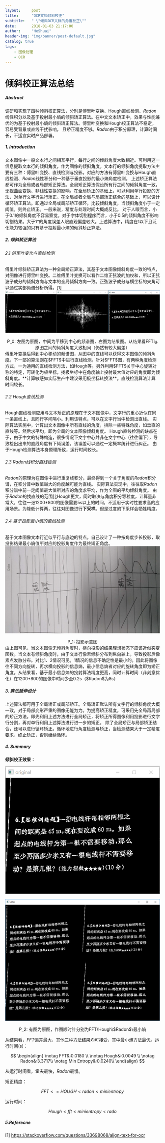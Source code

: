 ```yaml
---
layout:     post
title:      "OCR文档倾斜校正"
subtitle:   " \"倾斜OCR文档的角度校正\""
date:       2018-01-03 21:17:00
author:     "HeShuai"
header-img: "img/banner/post-default.jpg"
catalog: true
tags:
    - 图像处理
    - OCR
---
```

<head>
    <script src="https://cdn.mathjax.org/mathjax/latest/MathJax.js?config=TeX-AMS-MML_HTMLorMML" type="text/javascript"></script>
    <script type="text/x-mathjax-config">
        MathJax.Hub.Config({
            tex2jax: {
            skipTags: ['script', 'noscript', 'style', 'textarea', 'pre'],
            inlineMath: [['$','$']]
            }
        });
    </script>
</head>

# 倾斜校正算法总结

##### Abstract
调研和实现了四种倾斜校正算法，分别是傅里叶变换、Hough直线检测、$Radon$线性积分以及基于投射最小熵的倾斜矫正算法。在中文文本矫正中，效果与性能兼优的为基于投射最小熵的倾斜矫正算法。傅里叶变换和Hough校正算法不稳定，容易受背景或直线干扰影响， 且矫正精度不够。$Radon$由于积分原理，计算时间长，不适宜实时产品部署。
##### 1. Introduction
文本图像中一般文本行之间相互平行，每行之间的倾斜角度大致相近。可利用这一信息提取文本行的倾斜角度，作为图像的倾斜角度。文本行的倾斜角度提取方法主要有三种：傅里叶变换、直线检测与投影。对应的方法有傅里叶变换与Hough直线检测、$Radon$线性积分和一种基于垂直投影的最小熵角度检测。    上述矫正算法都可作为全局或者局部矫正算法。全局矫正算法假设所有行之间的倾斜角度一致，无视曲面变换、非线性变换的影响。在全局矫正的基础上，可以利用单行投影的方法，对单行文字行进行矫正。在全局或者全局与局部矫正结合的基础上，可以设计循环矫正算法。即通过全局或局部矫正循环，比较倾斜角度，当倾斜角度小于一定阈值，则终止矫正。一般来说，精度与处理时间大概成反比。    对于人眼而言，小于0.1的倾斜角度不容易察觉。对于字体切割程序而言，小于0.5的倾斜角度不影响切割结果。大于1°的角度误差人眼直观偏差较大。上述算法中，精度在1以下且泛化能力较强的只有基于投射最小熵的倾斜矫正算法。
##### 2. 倾斜矫正算法
###### 2.1 傅里叶变化与直线检测
傅里叶倾斜矫正算法为一种全局矫正算法，其基于文本图像倾斜角度一致的特点，对图像进行傅里叶变换。二维傅里叶变换可以看作二维正弦波的加权和，所以正弦波子成分的倾斜方向与文本的全局倾斜方向一致。正弦波子成分与横坐标的夹角可以通过实部频谱分析所得。[1]
![](https://raw.githubusercontent.com/mightycatty/image_bed/master/images/%E5%82%85%E9%87%8C%E5%8F%B6%E5%80%BE%E6%96%9C%E6%A0%A1%E6%AD%A3.png)
<center>P_0: 左图为原图，中间为平移到中心的频谱图，右图为结果图。从结果看FFT与原图之间的倾斜角度大致相同（仍然有较大偏差）</center>
傅里叶变换后得到中心移动的频谱图，从图中的直线可以获得文本图像的倾斜角度。下一部的算法则在$FFT$中进行直线检测。针对$FFT$图，有两种角度检测方式，一为通用的直线检测方法，如Hough等。另外利用$FFT$关于中心旋转对称的特定，可转化为极坐标，找极坐标中在角度轴上投射最大值对应的角度即为倾斜角度。**计算敏感如实际生产中建议采用极坐标转换法**。直线检测算法计算时间较长。

###### 2.2 Hough直线检测

Hough直线检测应用与文本矫正的原理在于文本图像中，文字行的重心近似在同一条直线上，且同行字间隔小。利用该特点，可以在文字行当中检测出直线。    实际算法实施中，计算出文本图像中所有直线的角度，排除一些特殊角度，如垂直的直线等。然后求平均，即为全局的文本图像倾斜角度。    Hough直线检测的缺点在于，由于中文的特殊构造，很多情况下文字中心并非在文字中心（往往偏下），导致检出出来的直线角度有下倾误差。该误差可以通过一定概率统计进行纠正。    由于Hough检测算法本身原理所致，运行时间较长。

###### 2.3 $Radon$线积分直线检测

$Radon$的原理为在图像中进行重复线积分，最终得到一个关于角度的$Radon$积分谱，在积分普中数值越大的角度越可能为直线。    实际算法实现中，往往取$Radon$积分谱中前一定阈值最大值所对应的角度求平均，作为全图的平均倾斜角度。    由于$Radon$的找直线的范围比Hough更大，同时取决与角度积分颗粒度，计算量非常大，往往一张1200*800的图像需要5s以上的时间，不适用于实时性要求高的应用场景。为降低计算两，往往对图像进行**下采样**。但是过度的下采样会牺牲精度。
###### 2.4 基于投影最小熵的直线检测
基于文本图像文本行近似平行与底边的特点，自己设计了一种按角度步长投影，取投影结果最小熵值所对应的投影角度作为最终矫正角度。
![](https://raw.githubusercontent.com/mightycatty/image_bed/master/images/%E5%80%BE%E6%96%9C%E6%A0%A1%E6%AD%A3-1.png)
<center>
    P_1: 投影示意图
</center>
由上图可见，当文本图像无倾斜角度时，横向投影的结果理想状态下应该近似突变函数。当文本有倾斜角度时，由于文本行像素倾斜分布到纵向轴上，导致投影后像素点发散分布。对比1、2情况可见，1情况的信息不确定性是最小的。因此将图像往不同方向旋转，再求横向投影的信息熵，最小信息熵者对应的旋转角度即为矫正角度。从结果看，基于最小信息熵的投射算法精度更高，同时计算时间（非刻意优化）在1200*800的图像中时间少至0.2s（$Radon$为8s）

##### 3. 算法延伸设计
上述算法都可用于全局矫正或局部矫正。全局矫正默认所有文字行的倾斜角度大概一致，对于局部变形严重的图像无能为力。为提高矫正精度，可采用先全局再局部的矫正方法。即先利用上述方法进行全局矫正，将矫正所得图像利用投影进行文字行分割，再对单行利用上述算法进行进一步的矫正。    除了全局矫正与局部矫正结合，还可以进行循环矫正。循环地进行角度检测与矫正，当检测结果大于一定精度要求，终止矫正，否则继续循环。    
##### 4. Summary

**倾斜校正效果：**

![](https://raw.githubusercontent.com/mightycatty/image_bed/master/images/%E5%80%BE%E6%96%9C%E6%A0%A1%E6%AD%A3-2.png)

![](https://raw.githubusercontent.com/mightycatty/image_bed/master/images/%E5%80%BE%E6%96%9C%E6%A0%A1%E6%AD%A3-3.png)

<center>
P_2: 有图为原图，作图顺时针分别为FFT\Hough\$Radon$\最小熵
</center>

从结果看，$FFT$偏差最大，其他三种方法结果均可接受，其中最小熵方法最优。运行时间(s)：

$$
\begin{align}
\notag
FFT&:0.0180 \\
\notag
Hough&:0.0049 \\
\notag
Radon&:3.3717\\
\notag
Min Entropy&:0.0240\\
\end{align}
$$

从运行时间看，霍夫最快，$Radon$最慢。

矫正精度：

$$
FFT <= HOUGH < radon < mini entropy
$$

运行时间：

$$
Hough < fft < mini entropy < rado
$$

##### 5.Referecne

[1] https://stackoverflow.com/questions/33698068/align-text-for-ocr